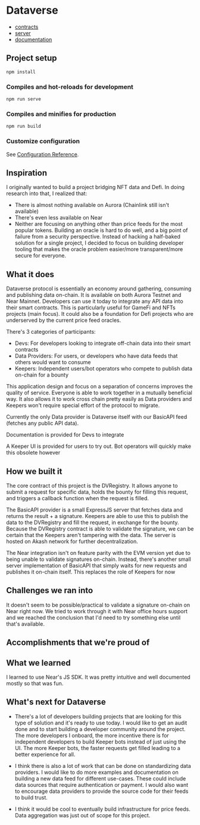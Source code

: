 # Dataverse

* [contracts](https://github.com/Fluffy9/Dataverse-Contracts)
* [server](https://github.com/Fluffy9/Dataverse-BasicAPI-Akash)
* [documentation](https://github.com/Fluffy9/Dataverse/wiki)

## Project setup
```
npm install
```

### Compiles and hot-reloads for development
```
npm run serve
```

### Compiles and minifies for production
```
npm run build
```

### Customize configuration
See [Configuration Reference](https://cli.vuejs.org/config/).


## Inspiration
I originally wanted to build a project bridging NFT data and Defi. In doing research into that, I realized that:  
* There is almost nothing available on Aurora (Chainlink still isn't available)
* There's even less available on Near
* Neither are focusing on anything other than price feeds for the most popular tokens. 
Building an oracle is hard to do well, and a big point of failure from a security perspective. Instead of hacking a half-baked solution for a single project, I decided to focus on building developer tooling that makes the oracle problem easier/more transparent/more secure for everyone. 

## What it does

Dataverse protocol is essentially an economy around gathering, consuming and publishing data on-chain. It is available on both Aurora Testnet and Near Mainnet. Developers can use it today to integrate any API data into their smart contracts. This is particularly useful for GameFi and NFTs projects (main focus). It could also be a foundation for Defi projects who are underserved by the current price feed oracles. 

There's 3 categories of participants:
* Devs: For developers looking to integrate off-chain data into their smart contracts
* Data Providers: For users, or developers who have data feeds that others would want to consume 
* Keepers: Independent users/bot operators who compete to publish data on-chain for a bounty

This application design and focus on a separation of concerns improves the quality of service. Everyone is able to work together in a mutually beneficial way. It also allows it to work cross chain pretty easily as Data providers and Keepers won't require special effort of the protocol to migrate. 

Currently the only Data provider is Dataverse itself with our BasicAPI feed (fetches any public API data). 

Documentation is provided for Devs to integrate

A Keeper UI is provided for users to try out. Bot operators will quickly make this obsolete however

## How we built it

The core contract of this project is the DVRegistry. It allows anyone to submit a request for specific data, holds the bounty for filling this request, and triggers a callback function when the request is filled.

The BasicAPI provider is a small ExpressJS server that fetches data and returns the result + a signature. Keepers are able to use this to publish the data to the DVRegistry and fill the request, in exchange for the bounty. Because the DVRegistry contract is able to validate the signature, we can be certain that the Keepers aren't tampering with the data. The server is hosted on Akash network for further decentralization.

The Near integration isn't on feature parity with the EVM version yet due to being unable to validate signatures on-chain. Instead, there's another small server implementation of BasicAPI that simply waits for new requests and publishes it on-chain itself. This replaces the role of Keepers for now

## Challenges we ran into

It doesn't seem to be possible/practical to validate a signature on-chain on Near right now. We tried to work through it with Near office hours support and we reached the conclusion that I'd need to try something else until that's available. 

## Accomplishments that we're proud of



## What we learned

I learned to use Near's JS SDK. It was pretty intuitive and well documented mostly so that was fun. 

## What's next for Dataverse

* There's a lot of developers building projects that are looking for this type of solution and it's ready to use today. I would like to get an audit done and to start building a developer community around the project. The more developers I onboard, the more incentive there is for independent developers to build Keeper bots instead of just using the UI. The more Keeper bots, the faster requests get filled leading to a better experience for all.  

* I think there is also a lot of work that can be done on standardizing data providers. I would like to do more examples and documentation on building a new data feed for different use-cases. These could include data sources that require authentication or payment. I would also want to encourage data providers to provide the source code for their feeds to build trust. 

* I think it would be cool to eventually build infrastructure for price feeds. Data aggregation was just out of scope for this project. 

